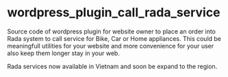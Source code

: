 # wordpress_plugin_call_rada_service
Source code of wordpress plugin for website owner to place an order into Rada system to call service for Bike, Car or Home appliances.
This could be meaningfull utilities for your website and more convenience for your user also keep them longer stay in your web.

Rada services now available in Vietnam and soon be expand to the region.
